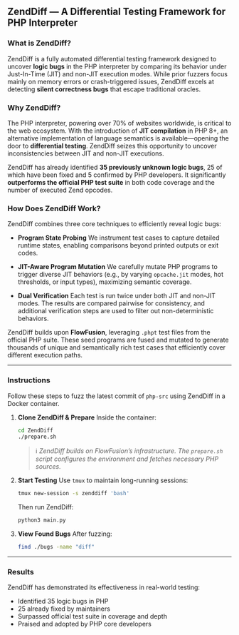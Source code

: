 ## ZendDiff — A Differential Testing Framework for PHP Interpreter

### What is ZendDiff?

ZendDiff is a fully automated differential testing framework designed to uncover **logic bugs** in the PHP interpreter by comparing its behavior under Just-In-Time (JIT) and non-JIT execution modes. While prior fuzzers focus mainly on memory errors or crash-triggered issues, ZendDiff excels at detecting **silent correctness bugs** that escape traditional oracles.

### Why ZendDiff?

The PHP interpreter, powering over 70% of websites worldwide, is critical to the web ecosystem. With the introduction of **JIT compilation** in PHP 8+, an alternative implementation of language semantics is available—opening the door to **differential testing**. ZendDiff seizes this opportunity to uncover inconsistencies between JIT and non-JIT executions.

ZendDiff has already identified **35 previously unknown logic bugs**, 25 of which have been fixed and 5 confirmed by PHP developers. It significantly **outperforms the official PHP test suite** in both code coverage and the number of executed Zend opcodes.

### How Does ZendDiff Work?

ZendDiff combines three core techniques to efficiently reveal logic bugs:

* **Program State Probing**
  We instrument test cases to capture detailed runtime states, enabling comparisons beyond printed outputs or exit codes.

* **JIT-Aware Program Mutation**
  We carefully mutate PHP programs to trigger diverse JIT behaviors (e.g., by varying `opcache.jit` modes, hot thresholds, or input types), maximizing semantic coverage.

* **Dual Verification**
  Each test is run twice under both JIT and non-JIT modes. The results are compared pairwise for consistency, and additional verification steps are used to filter out non-deterministic behaviors.

ZendDiff builds upon **FlowFusion**, leveraging `.phpt` test files from the official PHP suite. These seed programs are fused and mutated to generate thousands of unique and semantically rich test cases that efficiently cover different execution paths.

---

### Instructions

Follow these steps to fuzz the latest commit of `php-src` using ZendDiff in a Docker container.

1. **Clone ZendDiff & Prepare**
   Inside the container:

   ```bash
   cd ZendDiff
   ./prepare.sh
   ```

   > ℹ️ *ZendDiff builds on FlowFusion’s infrastructure. The `prepare.sh` script configures the environment and fetches necessary PHP sources.*

2. **Start Testing**
   Use `tmux` to maintain long-running sessions:

   ```bash
   tmux new-session -s zenddiff 'bash'
   ```

   Then run ZendDiff:

   ```bash
   python3 main.py
   ```

4. **View Found Bugs**
   After fuzzing:

   ```bash
   find ./bugs -name "diff"
   ```

---

### Results

ZendDiff has demonstrated its effectiveness in real-world testing:

* Identified 35 logic bugs in PHP
* 25 already fixed by maintainers
* Surpassed official test suite in coverage and depth
* Praised and adopted by PHP core developers